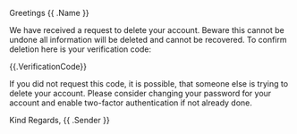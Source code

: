 Greetings {{ .Name }}

We have received a request to delete your account. Beware this cannot be undone all information will be deleted and cannot be recovered. To confirm deletion here is your verification code:

{{.VerificationCode}}

If you did not request this code, it is possible, that someone else is trying to delete your account. Please consider changing your password for your account and enable two-factor authentication if not already done.

Kind Regards,
{{ .Sender }}
